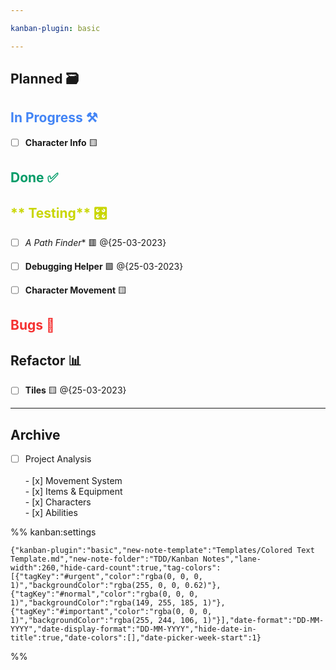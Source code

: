 ```yaml
---

kanban-plugin: basic

---
```


## Planned 🗃️



## <span style="color:#4284f5">**In Progress** ⚒️

- [ ] **Character Info** 🟨


## <span style="color:#009c68"> Done ✅



## <span style="color:#c9d600">** Testing** 🎛️

- [ ] **A* Path Finder** 🟥 @{25-03-2023}
- [ ] **Debugging Helper** 🟩 @{25-03-2023}
- [ ] **Character Movement** 🟨


## <span style="color:#f53131">Bugs 🐞



## **Refactor** 📊

- [ ] **Tiles** 🟨 @{25-03-2023}


***

## Archive

- [ ] Project Analysis<br><br> - [x] Movement System<br> - [x] Items & Equipment<br> - [x] Characters<br> - [x] Abilities

%% kanban:settings
```
{"kanban-plugin":"basic","new-note-template":"Templates/Colored Text Template.md","new-note-folder":"TDD/Kanban Notes","lane-width":260,"hide-card-count":true,"tag-colors":[{"tagKey":"#urgent","color":"rgba(0, 0, 0, 1)","backgroundColor":"rgba(255, 0, 0, 0.62)"},{"tagKey":"#normal","color":"rgba(0, 0, 0, 1)","backgroundColor":"rgba(149, 255, 185, 1)"},{"tagKey":"#important","color":"rgba(0, 0, 0, 1)","backgroundColor":"rgba(255, 244, 106, 1)"}],"date-format":"DD-MM-YYYY","date-display-format":"DD-MM-YYYY","hide-date-in-title":true,"date-colors":[],"date-picker-week-start":1}
```
%%